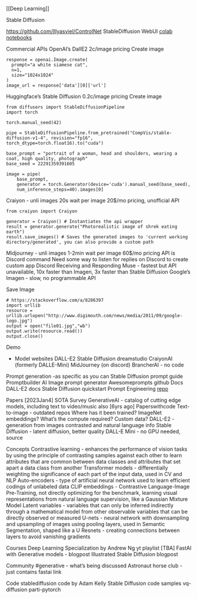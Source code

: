 [[Deep Learning]]

Stable Diffusion

https://github.com/lllyasviel/ControlNet
StableDiffusion WebUI [colab notebooks](https://github.com/AUTOMATIC1111/stable-diffusion-webui/wiki/Online-Services#google-colab)

Commercial APIs
OpenAI’s DallE2 2c/image pricing
Create image
```
response = openai.Image.create(
  prompt="a white siamese cat",
  n=1,
  size="1024x1024"
)
image_url = response['data'][0]['url']
```
Huggingface’s Stable Diffusion 0.2c/image pricing
Create image
```
from diffusers import StableDiffusionPipeline
import torch

torch.manual_seed(42)

pipe = StableDiffusionPipeline.from_pretrained("CompVis/stable-diffusion-v1-4", revision="fp16", torch_dtype=torch.float16).to("cuda")

base_prompt = "portrait of a woman, head and shoulders, wearing a coat, high quality, photograph"
base_seed = 22291359391605

image = pipe(
    base_prompt,
    generator = torch.Generator(device='cuda').manual_seed(base_seed),
    num_inference_steps=40).images[0]
```
Craiyon - unli images 20s wait per image 20$/mo pricing, unofficial API
```
from craiyon import Craiyon

generator = Craiyon() # Instantiates the api wrapper
result = generator.generate("Photorealistic image of shrek eating earth")
result.save_images() # Saves the generated images to 'current working directory/generated', you can also provide a custom path
```
Midjourney - unli images 1-2min wait per image 60$/mo pricing
API is Discord command
Need some way to listen for replies on Discord to create custom app
Discord Receiving and Responding
Muse - fastest but API unavailable, 10x faster than Imagen, 3x faster than Stable Diffusion
Google’s Imagen - slow, no programmable API

Save Image
```
# https://stackoverflow.com/a/8286397
import urllib
resource = urllib.urlopen("http://www.digimouth.com/news/media/2011/09/google-logo.jpg")
output = open("file01.jpg","wb")
output.write(resource.read())
output.close()
```

Demo
- Model websites
DALL-E2
Stable Diffusion dreamstudio
CraiyonAI (formerly DALLE-Mini)
MidJourney (on discord)
BrancherAI - no code

Prompt generation
-as specific as you can
Stable Diffusion prompt guide
Promptbuilder
AI Image prompt generator
Awesomeprompts github
Docs
DALL-E2 docs
Stable Diffusion quickstart
Prompt Engineering [repo](https://github.com/dair-ai/Prompt-Engineering-Guide)

Papers
[2023Jan4] SOTA Survey GenerativeAI - catalog of cutting edge models, including text to video/music also
[6yrs ago] Paperswithcode Text-to-image - outdated repos
Where has it been trained? ImageNet embeddings?
What’s the compute required?
Custom data?
DALL-E2 - generation from images contrasted and natural language info
Stable Diffusion - latent diffusion, better quality
DALL-E Mini - no GPU needed, source

Concepts
Contrastive learning - enhances the performance of vision tasks by using the principle of contrasting samples against each other to learn attributes that are common between data classes and attributes that set apart a data class from another
Transformer models - differentially weighting the significance of each part of the input data, used in CV and NLP
Auto-encoders - type of artificial neural network used to learn efficient codings of unlabeled data
CLIP embeddings - Contrastive Language-Image Pre-Training, not directly optimizing for the benchmark, learning visual representations from natural language supervision, like a Gaussian Mixture Model
Latent variables - variables that can only be inferred indirectly through a mathematical model from other observable variables that can be directly observed or measured
U-nets - neural network with downsampling and upsampling of images using pooling layers, used in Semantic Segmentation, shaped like a U
Resnets - creating connections between layers to avoid vanishing gradients

Courses
Deep Learning Specialization by Andrew Ng yt playlist
[TBA] FastAI with Generative models - blogpost
Illustrated Stable Diffusion blogpost

Community
#generative - what’s being discussed
Astronaut horse club - just contains fastai link

Code
stablediffusion code by Adam Kelly
Stable Diffusion code samples
vq-diffusion
parti-pytorch
